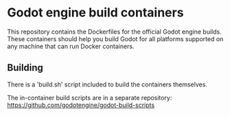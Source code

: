 # Godot engine build containers

This repository contains the Dockerfiles for the official Godot engine builds. These containers should help you build Godot for all platforms supported on any machine that can run Docker containers.

## Building

There is a 'build.sh' script included to build the containers themselves.

The in-container build scripts are in a separate repository: https://github.com/godotengine/godot-build-scripts

